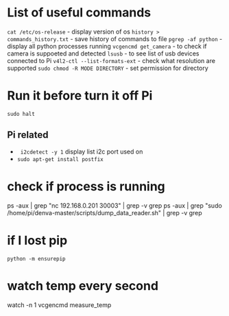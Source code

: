 # List of useful commands

`cat /etc/os-release` - display version of os
`history > commands_history.txt` - save history of commands to file
`pgrep -af python` - display all python processes running
`vcgencmd get_camera` - to check if camera is suppoeted and detected
`lsusb` - to see list of usb devices connected to Pi
`v4l2-ctl --list-formats-ext` - check what resolution are supported
`sudo chmod -R MODE DIRECTORY` - set permission for directory

# Run it before turn it off Pi

```sudo halt```



## Pi related

* ``` i2cdetect -y 1``` display list i2c port used on
* ```sudo apt-get install postfix```

# check if process is running

ps -aux | grep "nc 192.168.0.201 30003" | grep -v grep ps -aux | grep "sudo
/home/pi/denva-master/scripts/dump_data_reader.sh" | grep -v grep

# if I lost pip

`python -m ensurepip`

# watch temp every second
watch -n 1 vcgencmd measure_temp
